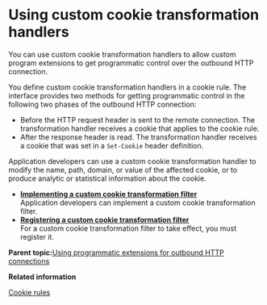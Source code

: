 # Using custom cookie transformation handlers

You can use custom cookie transformation handlers to allow custom program extensions to get programmatic control over the outbound HTTP connection.

You define custom cookie transformation handlers in a cookie rule. The interface provides two methods for getting programmatic control in the following two phases of the outbound HTTP connection:

-   Before the HTTP request header is sent to the remote connection. The transformation handler receives a cookie that applies to the cookie rule.
-   After the response header is read. The transformation handler receives a cookie that was set in a `Set-Cookie` header definition.

Application developers can use a custom cookie transformation handler to modify the name, path, domain, or value of the affected cookie, or to produce analytic or statistical information about the cookie.

-   **[Implementing a custom cookie transformation filter](../dev-portlet/outbhttp_impl_cust_cookie_xform_fltr.md)**  
Application developers can implement a custom cookie transformation filter.
-   **[Registering a custom cookie transformation filter](../dev-portlet/outbhttp_reg_cust_cookie_xform_fltr.md)**  
For a custom cookie transformation filter to take effect, you must register it.

**Parent topic:**[Using programmatic extensions for outbound HTTP connections](../dev-portlet/outbhttp_progr_xtns.md)

**Related information**  


[Cookie rules](../dev-portlet/outbhttp_cfg_strctr_cookie_rul.md)

